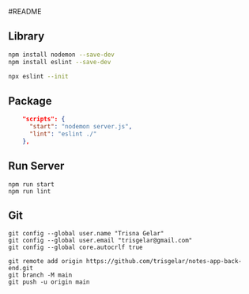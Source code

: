 #README

## Library

```sh
npm install nodemon --save-dev
npm install eslint --save-dev

npx eslint --init
```

## Package

```json
    "scripts": {
      "start": "nodemon server.js",
      "lint": "eslint ./"
    },
```

## Run Server

```
npm run start
npm run lint
```

## Git

```
git config --global user.name "Trisna Gelar"
git config --global user.email "trisgelar@gmail.com"
git config --global core.autocrlf true

git remote add origin https://github.com/trisgelar/notes-app-back-end.git
git branch -M main
git push -u origin main
```
